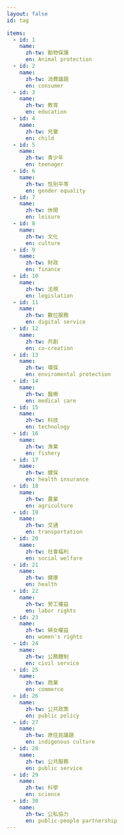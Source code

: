 ```yaml
---
layout: false
id: tag

items:
  - id: 1
    name:
      zh-tw: 動物保護
      en: Animal protection
  - id: 2 
    name:
      zh-tw: 消費議題
      en: consumer
  - id: 3
    name:
      zh-tw: 教育
      en: education
  - id: 4
    name:
      zh-tw: 兒童
      en: child
  - id: 5
    name:
      zh-tw: 青少年
      en: teenager
  - id: 6
    name:
      zh-tw: 性別平等
      en: gender equality
  - id: 7
    name:
      zh-tw: 休閒
      en: leisure
  - id: 8
    name:
      zh-tw: 文化
      en: culture
  - id: 9
    name:
      zh-tw: 財政
      en: finance
  - id: 10
    name:
      zh-tw: 法規
      en: legislation
  - id: 11
    name:
      zh-tw: 數位服務
      en: digital service
  - id: 12
    name:
      zh-tw: 共創
      en: co-creation
  - id: 13
    name:
      zh-tw: 環保
      en: enviromental protection
  - id: 14
    name:
      zh-tw: 醫療
      en: medical care
  - id: 15
    name:
      zh-tw: 科技
      en: technology
  - id: 16
    name:
      zh-tw: 漁業
      en: fishery
  - id: 17
    name:
      zh-tw: 健保
      en: health insurance
  - id: 18
    name:
      zh-tw: 農業
      en: agriculture
  - id: 19
    name:
      zh-tw: 交通
      en: transportation
  - id: 20
    name:
      zh-tw: 社會福利
      en: social welfare
  - id: 21
    name:
      zh-tw: 健康
      en: health
  - id: 22
    name:
      zh-tw: 勞工權益
      en: labor rights
  - id: 23
    name:
      zh-tw: 婦女權益
      en: women's rights
  - id: 24
    name:
      zh-tw: 公務體制
      en: civil service
  - id: 25
    name:
      zh-tw: 商業
      en: commerce
  - id: 26
    name:
      zh-tw: 公共政策
      en: public policy
  - id: 27
    name:
      zh-tw: 原住民議題
      en: indigenous culture
  - id: 28
    name:
      zh-tw: 公共服務
      en: public service
  - id: 29
    name:
      zh-tw: 科學
      en: science
  - id: 30
    name:
      zh-tw: 公私協力
      en: public-people partnership
---
```

